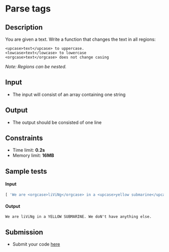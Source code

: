 # Parse tags

## Description
You are given a text. Write a function that changes the text in all regions:

```
<upcase>text</upcase> to uppercase.
<lowcase>text</lowcase> to lowercase
<orgcase>text</orgcase> does not change casing
```

_Note: Regions can be nested._

## Input
- The input will consist of an array containing one string

## Output
- The output should be consisted of one line

## Constraints
- Time limit: **0.2s**
- Memory limit: **16MB**

## Sample tests

#### Input
```js
[ 'We are <orgcase>liViNg</orgcase> in a <upcase>yellow submarine</upcase>. We <orgcase>doN\'t</orgcase> have <lowcase>anything</lowcase> else.' ]
```

#### Output
```
We are liViNg in a YELLOW SUBMARINE. We doN't have anything else.
```

## Submission
- Submit your code [here](http://bgcoder.com/Contests/Compete/Index/364#3)
